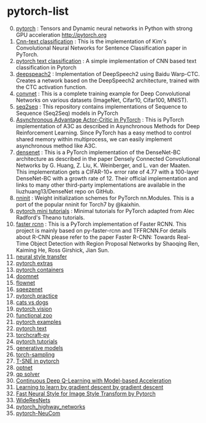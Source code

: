 # pytorch-list

0. [pytorch](https://github.com/pytorch/pytorch) : Tensors and Dynamic neural networks in Python with strong GPU acceleration http://pytorch.org  
1. [Cnn-text classification](https://github.com/Shawn1993/cnn-text-classification-pytorch) : This is the implementation of Kim's Convolutional Neural Networks for Sentence Classification paper in PyTorch.  
2. [pytorch text classification](https://github.com/xiayandi/Pytorch_text_classification) : A simple implementation of CNN based text classification in Pytorch  
3. [deepspeach2](https://github.com/SeanNaren/deepspeech.pytorch) : Implementation of DeepSpeech2 using Baidu Warp-CTC. Creates a network based on the DeepSpeech2 architecture, trained with the CTC activation function.  
4. [convnet](https://github.com/eladhoffer/convNet.pytorch) : This is a complete training example for Deep Convolutional Networks on various datasets (ImageNet, Cifar10, Cifar100, MNIST).   
5. [seq2seq](https://github.com/MaximumEntropy/Seq2Seq-PyTorch) : This repository contains implementations of Sequence to Sequence (Seq2Seq) models in PyTorch  
6. [Asynchronous Advantage Actor-Critic in PyTorch](https://github.com/rarilurelo/pytorch_a3c) : This is PyTorch implementation of A3C as described in Asynchronous Methods for Deep Reinforcement Learning. Since PyTorch has a easy method to control shared memory within multiprocess, we can easily implement asynchronous method like A3C.    
7. [densenet](https://github.com/bamos/densenet.pytorch) : This is a PyTorch implementation of the DenseNet-BC architecture as described in the paper Densely Connected Convolutional Networks by G. Huang, Z. Liu, K. Weinberger, and L. van der Maaten. This implementation gets a CIFAR-10+ error rate of 4.77 with a 100-layer DenseNet-BC with a growth rate of 12. Their official implementation and links to many other third-party implementations are available in the liuzhuang13/DenseNet repo on GitHub.  
8. [nninit](https://github.com/alykhantejani/nninit) : Weight initialization schemes for PyTorch nn.Modules. This is a port of the popular nninit for Torch7 by @kaixhin.  
9. [pytorch mini tutorials](https://github.com/vinhkhuc/PyTorch-Mini-Tutorials) :  Minimal tutorials for PyTorch adapted from Alec Radford's Theano tutorials.  
10. [faster rcnn](https://github.com/longcw/faster_rcnn_pytorch) : This is a PyTorch implementation of Faster RCNN. This project is mainly based on py-faster-rcnn and TFFRCNN.For details about R-CNN please refer to the paper Faster R-CNN: Towards Real-Time Object Detection with Region Proposal Networks by Shaoqing Ren, Kaiming He, Ross Girshick, Jian Sun.  
11. [neural style transfer](https://github.com/alexis-jacq/Pytorch-Tutorials)
12. [pytorch extras](https://github.com/mrdrozdov/pytorch-extras)
13. [pytorch containers](https://github.com/amdegroot/pytorch-containers)
14. [doomnet](https://github.com/akolishchak/doom-net-pytorch)
15. [flownet](https://github.com/ClementPinard/FlowNetPytorch)
16. [sqeezenet](https://github.com/gsp-27/pytorch_Squeezenet)
17. [pytorch practice](https://github.com/napsternxg/pytorch-practice)
18. [cats vs dogs](https://github.com/desimone/pytorch-cat-vs-dogs)
19. [pytorch vision](https://github.com/pytorch/vision)
20. [functional zoo](https://github.com/szagoruyko/functional-zoo)
21. [pytorch examples](https://github.com/pytorch/examples) 
22. [pytorch text](https://github.com/pytorch/text)
23. [torchcraft-py](https://github.com/deepcraft/torchcraft-py)
24. [pytorch tutorials](https://github.com/pytorch/tutorials)
25. [generative models](https://github.com/wiseodd/generative-models)
26. [torch-sampling](https://github.com/ncullen93/torchsample)
27. [T-SNE in pytorch](https://github.com/cemoody/topicsne)
28. [optnet](https://github.com/locuslab/optnet)
29. [qp solver](https://github.com/locuslab/qpth)
30. [Continuous Deep Q-Learning with Model-based Acceleration ](https://github.com/ikostrikov/pytorch-naf)
31. [Learning to learn by gradient descent by gradient descent](https://github.com/ikostrikov/pytorch-meta-optimizer)
32. [Fast Neural Style for Image Style Transform by Pytorch](https://github.com/bengxy/FastNeuralStyle)
33. [WideResNets](https://github.com/xternalz/WideResNet-pytorch)
34. [pytorch_highway_networks](https://github.com/c0nn3r/pytorch_highway_networks)
35. [pytorch-NeuCom](https://github.com/ypxie/pytorch-NeuCom)

